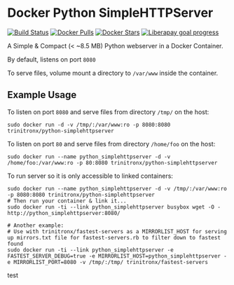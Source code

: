 Docker Python SimpleHTTPServer
==============================
[![Build Status](https://img.shields.io/travis/trinitronx/docker-python-simplehttpserver.svg)](https://travis-ci.org/trinitronx/docker-python-simplehttpserver)
[![Docker Pulls](https://img.shields.io/docker/pulls/trinitronx/python-simplehttpserver.svg)](https://hub.docker.com/r/trinitronx/python-simplehttpserver)
[![Docker Stars](https://img.shields.io/docker/stars/trinitronx/python-simplehttpserver.svg)](https://hub.docker.com/r/trinitronx/python-simplehttpserver)
[![Liberapay goal progress](https://img.shields.io/liberapay/goal/trinitronx.svg)](https://en.liberapay.com/trinitronx)

A Simple & Compact (< ~8.5 MB) Python webserver in a Docker Container.

By default, listens on port `8080`

To serve files, volume mount a directory to `/var/www` inside the container.

Example Usage
-------------

To listen on port `8080` and serve files from directory `/tmp/` on the host:

    sudo docker run -d -v /tmp/:/var/www:ro -p 8080:8080 trinitronx/python-simplehttpserver

To listen on port `80` and serve files from directory `/home/foo` on the host:

    sudo docker run --name python_simplehttpserver -d -v /home/foo:/var/www:ro -p 80:8080 trinitronx/python-simplehttpserver

To run server so it is only accessible to linked containers:

    sudo docker run --name python_simplehttpserver -d -v /tmp/:/var/www:ro -p 8080:8080 trinitronx/python-simplehttpserver
    # Then run your container & link it...
    sudo docker run -ti --link python_simplehttpserver busybox wget -O -  http://python_simplehttpserver:8080/
    
    # Another example:
    # Use with trinitronx/fastest-servers as a MIRRORLIST_HOST for serving up mirrors.txt file for fastest-servers.rb to filter down to fastest found
    sudo docker run -ti --link python_simplehttpserver -e FASTEST_SERVER_DEBUG=true -e MIRRORLIST_HOST=python_simplehttpserver -e MIRRORLIST_PORT=8080 -v /tmp/:/tmp/ trinitronx/fastest-servers

test
